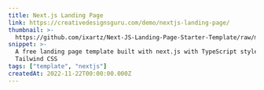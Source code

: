 ```yaml
---
title: Next.js Landing Page
link: https://creativedesignsguru.com/demo/nextjs-landing-page/
thumbnail: >-
  https://github.com/ixartz/Next-JS-Landing-Page-Starter-Template/raw/master/public/assets/images/nextjs-landing-page-banner.png?raw=true
snippet: >-
  A free landing page template built with next.js with TypeScript styled with
  Tailwind CSS
tags: ["template", "nextjs"]
createdAt: 2022-11-22T00:00:00.000Z
---
```

